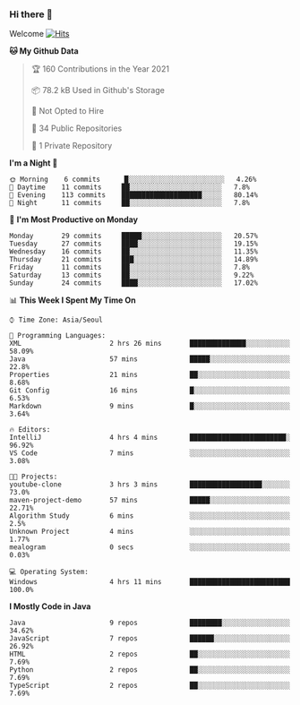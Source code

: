 ### Hi there 👋 

Welcome [![Hits](https://hits.seeyoufarm.com/api/count/incr/badge.svg?url=https%3A%2F%2Fgithub.com%2Fharry4455&count_bg=%2379C83D&title_bg=%23555555&icon=&icon_color=%23E7E7E7&title=hits&edge_flat=false)](https://hits.seeyoufarm.com)


<!--
**harry4455/harry4455** is a ✨ _special_ ✨ repository because its `README.md` (this file) appears on your GitHub profile.

Here are some ideas to get you started:

- 🔭 I’m currently working on ...
- 🌱 I’m currently learning ...
- 👯 I’m looking to collaborate on ...
- 🤔 I’m looking for help with ...
- 💬 Ask me about ...
- 📫 How to reach me: ...
- 😄 Pronouns: ...
- ⚡ Fun fact: ...
-->

<!--START_SECTION:waka-->
**🐱 My Github Data** 

> 🏆 160 Contributions in the Year 2021
 > 
> 📦 78.2 kB Used in Github's Storage 
 > 
> 🚫 Not Opted to Hire
 > 
> 📜 34 Public Repositories 
 > 
> 🔑 1 Private Repository 
 > 
**I'm a Night 🦉** 

```text
🌞 Morning    6 commits      █░░░░░░░░░░░░░░░░░░░░░░░░   4.26% 
🌆 Daytime    11 commits     ██░░░░░░░░░░░░░░░░░░░░░░░   7.8% 
🌃 Evening    113 commits    ████████████████████░░░░░   80.14% 
🌙 Night      11 commits     ██░░░░░░░░░░░░░░░░░░░░░░░   7.8%

```
📅 **I'm Most Productive on Monday** 

```text
Monday       29 commits     █████░░░░░░░░░░░░░░░░░░░░   20.57% 
Tuesday      27 commits     ████░░░░░░░░░░░░░░░░░░░░░   19.15% 
Wednesday    16 commits     ██░░░░░░░░░░░░░░░░░░░░░░░   11.35% 
Thursday     21 commits     ███░░░░░░░░░░░░░░░░░░░░░░   14.89% 
Friday       11 commits     ██░░░░░░░░░░░░░░░░░░░░░░░   7.8% 
Saturday     13 commits     ██░░░░░░░░░░░░░░░░░░░░░░░   9.22% 
Sunday       24 commits     ████░░░░░░░░░░░░░░░░░░░░░   17.02%

```


📊 **This Week I Spent My Time On** 

```text
⌚︎ Time Zone: Asia/Seoul

💬 Programming Languages: 
XML                      2 hrs 26 mins       ██████████████░░░░░░░░░░░   58.09% 
Java                     57 mins             █████░░░░░░░░░░░░░░░░░░░░   22.8% 
Properties               21 mins             ██░░░░░░░░░░░░░░░░░░░░░░░   8.68% 
Git Config               16 mins             █░░░░░░░░░░░░░░░░░░░░░░░░   6.53% 
Markdown                 9 mins              █░░░░░░░░░░░░░░░░░░░░░░░░   3.64%

🔥 Editors: 
IntelliJ                 4 hrs 4 mins        ████████████████████████░   96.92% 
VS Code                  7 mins              ░░░░░░░░░░░░░░░░░░░░░░░░░   3.08%

🐱‍💻 Projects: 
youtube-clone            3 hrs 3 mins        ██████████████████░░░░░░░   73.0% 
maven-project-demo       57 mins             █████░░░░░░░░░░░░░░░░░░░░   22.71% 
Algorithm Study          6 mins              ░░░░░░░░░░░░░░░░░░░░░░░░░   2.5% 
Unknown Project          4 mins              ░░░░░░░░░░░░░░░░░░░░░░░░░   1.77% 
mealogram                0 secs              ░░░░░░░░░░░░░░░░░░░░░░░░░   0.03%

💻 Operating System: 
Windows                  4 hrs 11 mins       █████████████████████████   100.0%

```

**I Mostly Code in Java** 

```text
Java                     9 repos             ████████░░░░░░░░░░░░░░░░░   34.62% 
JavaScript               7 repos             ██████░░░░░░░░░░░░░░░░░░░   26.92% 
HTML                     2 repos             ██░░░░░░░░░░░░░░░░░░░░░░░   7.69% 
Python                   2 repos             ██░░░░░░░░░░░░░░░░░░░░░░░   7.69% 
TypeScript               2 repos             ██░░░░░░░░░░░░░░░░░░░░░░░   7.69%

```



<!--END_SECTION:waka-->
